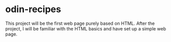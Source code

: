 # odin-recipes
This project will be the first web page purely based on HTML. After the project, I will be familiar with the HTML basics and have set up a simple web page.